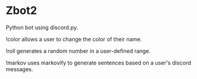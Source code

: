 # Zbot2
Python bot using discord.py.

!color allows a user to change the color of their name.

!roll generates a random number in a user-defined range.

!markov uses markovify to generate sentences based on a user's discord messages.
